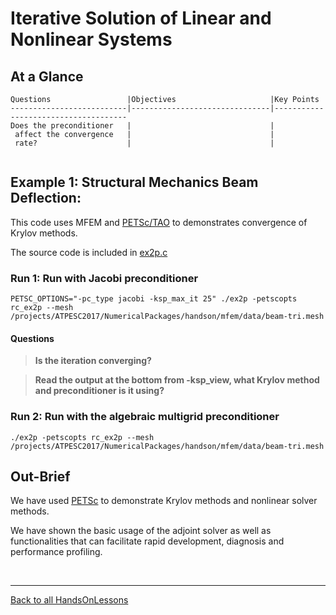 # Iterative Solution of Linear and Nonlinear Systems

## At a Glance
<!-- (Expected # minutes to complete) %% temporarily omit -->

```
Questions                 |Objectives                     |Key Points
--------------------------|-------------------------------|-------------------------------------
Does the preconditioner   |                               |
 affect the convergence   |                               |
 rate?                    |                               |
                         
```

## Example 1: Structural Mechanics Beam Deflection:

This code uses MFEM and [PETSc/TAO](https://www.mcs.anl.gov/petsc/) to demonstrates convergence of Krylov methods.

The source code is included in [ex2p.c](./ex2p.c)

### Run 1: Run with Jacobi preconditioner

```
PETSC_OPTIONS="-pc_type jacobi -ksp_max_it 25" ./ex2p -petscopts rc_ex2p --mesh /projects/ATPESC2017/NumericalPackages/handson/mfem/data/beam-tri.mesh 
```
#### Questions
> **Is the iteration converging?**

> **Read the output at the bottom from -ksp_view, what Krylov method and preconditioner is it using?**

### Run 2: Run with the algebraic multigrid preconditioner

```
./ex2p -petscopts rc_ex2p --mesh /projects/ATPESC2017/NumericalPackages/handson/mfem/data/beam-tri.mesh 
```


## Out-Brief

We have used [PETSc](https://www.mcs.anl.gov/petsc/) to demonstrate Krylov methods and nonlinear solver methods.

We have shown the basic usage of the adjoint solver as well as functionalities that can facilitate rapid development, diagnosis and performance profiling.

<!-- Insert space, horizontal line, and link to HandsOnLesson table -->

&nbsp;

---

[Back to all HandsOnLessons](../lessons.md)
